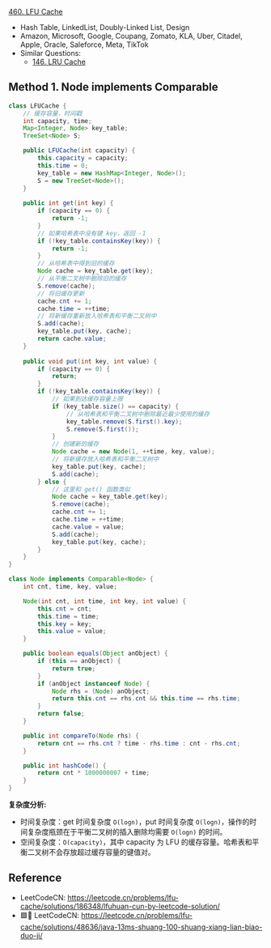 [460. LFU Cache](https://leetcode.com/problems/lfu-cache/)

* Hash Table, LinkedList, Doubly-Linked List, Design
* Amazon, Microsoft, Google, Coupang, Zomato, KLA, Uber, Citadel, Apple, Oracle, Saleforce, Meta, TikTok
* Similar Questions:
  * [146. LRU Cache](https://leetcode.com/problems/lru-cache/)
  

## Method 1. Node implements Comparable<Node>
```java
class LFUCache {
    // 缓存容量，时间戳
    int capacity, time;
    Map<Integer, Node> key_table;
    TreeSet<Node> S;

    public LFUCache(int capacity) {
        this.capacity = capacity;
        this.time = 0;
        key_table = new HashMap<Integer, Node>();
        S = new TreeSet<Node>();
    }
    
    public int get(int key) {
        if (capacity == 0) {
            return -1;
        }
        // 如果哈希表中没有键 key，返回 -1
        if (!key_table.containsKey(key)) {
            return -1;
        }
        // 从哈希表中得到旧的缓存
        Node cache = key_table.get(key);
        // 从平衡二叉树中删除旧的缓存
        S.remove(cache);
        // 将旧缓存更新
        cache.cnt += 1;
        cache.time = ++time;
        // 将新缓存重新放入哈希表和平衡二叉树中
        S.add(cache);
        key_table.put(key, cache);
        return cache.value;
    }
    
    public void put(int key, int value) {
        if (capacity == 0) {
            return;
        }
        if (!key_table.containsKey(key)) {
            // 如果到达缓存容量上限
            if (key_table.size() == capacity) {
                // 从哈希表和平衡二叉树中删除最近最少使用的缓存
                key_table.remove(S.first().key);
                S.remove(S.first());
            }
            // 创建新的缓存
            Node cache = new Node(1, ++time, key, value);
            // 将新缓存放入哈希表和平衡二叉树中
            key_table.put(key, cache);
            S.add(cache);
        } else {
            // 这里和 get() 函数类似
            Node cache = key_table.get(key);
            S.remove(cache);
            cache.cnt += 1;
            cache.time = ++time;
            cache.value = value;
            S.add(cache);
            key_table.put(key, cache);
        }
    }
}

class Node implements Comparable<Node> {
    int cnt, time, key, value;

    Node(int cnt, int time, int key, int value) {
        this.cnt = cnt;
        this.time = time;
        this.key = key;
        this.value = value;
    }

    public boolean equals(Object anObject) {
        if (this == anObject) {
            return true;
        }
        if (anObject instanceof Node) {
            Node rhs = (Node) anObject;
            return this.cnt == rhs.cnt && this.time == rhs.time;
        }
        return false;
    }

    public int compareTo(Node rhs) {
        return cnt == rhs.cnt ? time - rhs.time : cnt - rhs.cnt;
    }

    public int hashCode() {
        return cnt * 1000000007 + time;
    }
}
```
**复杂度分析:**
* 时间复杂度：get 时间复杂度 `O(logn)`，put 时间复杂度 `O(logn)`，操作的时间复杂度瓶颈在于平衡二叉树的插入删除均需要 `O(logn)` 的时间。
* 空间复杂度：`O(capacity)`，其中 capacity 为 LFU 的缓存容量。哈希表和平衡二叉树不会存放超过缓存容量的键值对。


## Reference
* LeetCodeCN: https://leetcode.cn/problems/lfu-cache/solutions/186348/lfuhuan-cun-by-leetcode-solution/
* 🟩🌟 LeetCodeCN: https://leetcode.cn/problems/lfu-cache/solutions/48636/java-13ms-shuang-100-shuang-xiang-lian-biao-duo-ji/